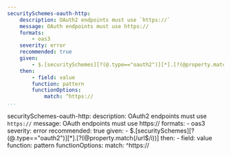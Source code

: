 ```yaml
---
securitySchemes-oauth-http:
    description: OAuth2 endpoints must use `https://`
    message: OAuth endpoints must use https://
    formats:
        - oas3
    severity: error
    recommended: true
    given:
        - $.[securitySchemes][?(@.type=="oauth2")][*].[?(@property.match(/url$/i))]
    then:
        - field: value
        function: pattern
        functionOptions:
            match: ^https://
...
```

securitySchemes-oauth-http:
    description: OAuth2 endpoints must use `https://`
    message: OAuth endpoints must use https://
    formats:
        - oas3
    severity: error
    recommended: true
    given:
        - $.[securitySchemes][?(@.type=="oauth2")][*].[?(@property.match(/url$/i))]
    then:
        - field: value
        function: pattern
        functionOptions:
            match: ^https://
